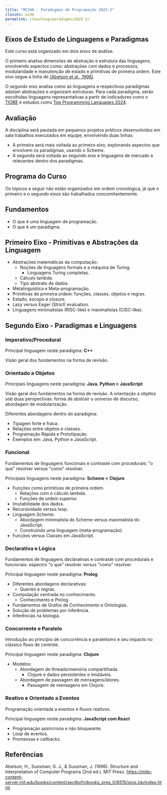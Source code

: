 ```yaml
---
title: "MC346 - Paradigmas de Programação 2025.2"
classes: wide
permalink: /teaching/paradigms/2025-2/
---
```



## Eixos de Estudo de Linguagens e Paradigmas

Este curso está organizado em dois eixos de análise.

O primeiro analisa dimensões de abstração e estrutura das linguagens, envolvendo aspectos como: abstrações com dados e processos, modularidade e manutenção de estado e primitivas de primeira ordem. Este eixo segue a linha de [(Abelson et al., 1996)](https://mitp-content-server.mit.edu/books/content/sectbyfn/books_pres_0/6515/sicp.zip/index.html).

O segundo eixo analisa como as linguagens e respectivos paradigmas adotam abstrações e organizam estruturas. Para cada paradigma, serão escolhidas linguagens representativas a partir de indicadores como o [TIOBE](https://www.tiobe.com/tiobe-index/) e estudos como [Top Programming Languages 2024](https://spectrum.ieee.org/top-programming-languages-2024).

## Avaliação

A disciplina será pautada em pequenos projetos práticos desenvolvidos em sala trabalhos executados em equipe, envolvendo duas linhas:
* A primeira será mais voltada ao primeiro eixo, explorando aspectos que envolvem os paradigmas, usando o Scheme.
* A segunda será voltada ao segundo eixo e linguagens de mercado e relevantes dentro dos paradigmas.

## Programa do Curso

Os tópicos a seguir não estão organizados em ordem cronológica, já que o primeiro e o segundo eixos são trabalhados concomitantemente.

## Fundamentos

* O que é uma linguagem de programação.
* O que é um paradigma.

## Primeiro Eixo - Primitivas e Abstrações da Linguagem

* Abstrações matemáticas da computação:
  * Noções de linguagens formais e a máquina de Turing.
    * Linguagens Turing completas.
  * Cálculo lambda.
  * Tipo abstrato de dados.
* Metalinguística e Meta-programação.
* Primitivas de primeira ordem: funções, classes, objetos e regras.
* Estado, escopo e closure.
* Lazy versus Eager (Strict) evaluation.
* Linguagens minimalistas (RISC-like) e maximalistas (CISC-like).

## Segundo Eixo - Paradigmas e Linguagens

### Imperativo/Procedural

Principal linguagem neste paradigma: **C++**

Visão geral dos fundamentos na forma de revisão.

### Orientado a Objetos

Principais linguagens neste paradigma: **Java**, **Python** e **JavaScript**

Visão geral dos fundamentos na forma de revisão. A orientação a objetos sob duas perspectivas: forma de abstrair o universo de discurso; abordagem de modularização.

Diferentes abordagens dentro do paradigma:
* Tipagem forte e fraca.
* Relações entre objetos e classes.
* Programação Rápida e Prototipação.
* Exemplos em: Java, Python e JavaScript.

### Funcional

Fundamentos de linguagens funcionais e contraste com procedurais: "o que" resolver versus "como" resolver.

Principais linguagens neste paradigma: **Scheme** e **Clojure**

* Funções como primitivas de primeira ordem.
  * Relações com o cálculo lambda.
  * Funções de ordem superior.
* Imutabilidade dos dados.
* Recursividade versus loop.
* Linguagem Scheme:
  * Abordagem minimalista do Scheme versus maximalista do JavaScript.
  * Construindo uma linguagem (meta-programação).
* Funções versus Classes em JavaScript.

### Declarativa e Lógica

Fundamentos de linguagens declarativas e contraste com procedurais e funcionais: espectro "o que" resolver versus "como" resolver.

Principal linguagem neste paradigma: **Prolog**

* Diferentes abordagens declarativas:
  * Queries e regras.
* Computação centrada no conhecimento.
    * Conhecimento e Prolog.
* Fundamentos de Grafos de Conhecimento e Ontologias.
* Solução de problemas por inferência.
* Inferências na biologia.

### Concorrente e Paralelo

Introdução ao princípio de concorrência e paralelismo e seu impacto no clássico fluxo de controle.

Principal linguagem neste paradigma: **Clojure**

* Modelos:
  * Abordagem de threads/memória compartilhada.
    * Clojure e dados persistentes e imutáveis.
  * Abordagem de passagem de mensagens/atores.
    * Passagem de mensagens em Clojure.

### Reativo e Orientado a Eventos

Programação orientada a eventos e fluxos reativos.

Principal linguagem neste paradigma: **JavaScript com React**

* Programação assíncrona e não bloqueante.
* Loop de eventos.
* Promessas e callbacks.

## Referências

Abelson, H., Sussman, G. J., & Sussman, J. (1996). Structure and Interpretation of Computer Programs (2nd ed.). MIT Press. https://mitp-content-server.mit.edu/books/content/sectbyfn/books_pres_0/6515/sicp.zip/index.html